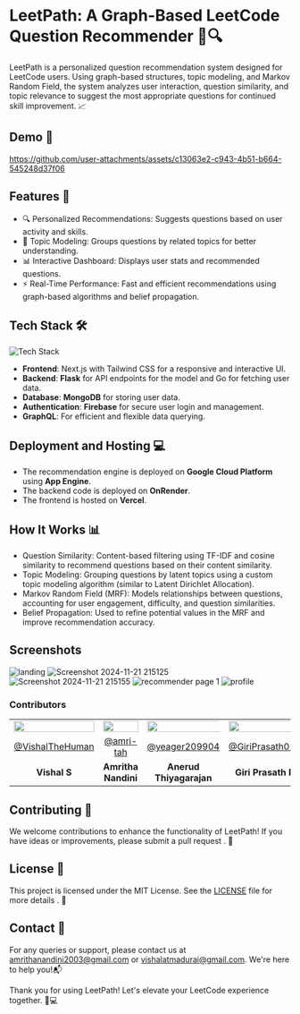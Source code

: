 # **LeetPath: A Graph-Based LeetCode Question Recommender 🧭🔍**

LeetPath is a personalized question recommendation system designed for LeetCode users. Using graph-based structures, topic modeling, and Markov Random Field, the system analyzes user interaction, question similarity, and topic relevance to suggest the most appropriate questions for continued skill improvement. 📈

## **Demo 🎥**

https://github.com/user-attachments/assets/c13063e2-c943-4b51-b664-545248d37f06

## **Features 🌟**

- 🔍 Personalized Recommendations: Suggests questions based on user activity and skills.
- 🧠 Topic Modeling: Groups questions by related topics for better understanding.
- 📊 Interactive Dashboard: Displays user stats and recommended questions.
- ⚡ Real-Time Performance: Fast and efficient recommendations using graph-based algorithms and belief propagation.

## **Tech Stack 🛠️**

![Tech Stack](https://skillicons.dev/icons?i=nextjs,tailwind,go,mongodb,flask,firebase,graphql,vercel,gcp,)

- **Frontend**: Next.js with Tailwind CSS for a responsive and interactive UI.
- **Backend**: **Flask** for API endpoints for the model and Go for fetching user data.
- **Database**: **MongoDB** for storing user data.
- **Authentication**: **Firebase** for secure user login and management.
- **GraphQL**: For efficient and flexible data querying.

## **Deployment and Hosting 💻**

- The recommendation engine is deployed on **Google Cloud Platform** using **App Engine**.
- The backend code is deployed on **OnRender**.
- The frontend is hosted on **Vercel**.

## **How It Works** 📊
- Question Similarity: Content-based filtering using TF-IDF and cosine similarity to recommend questions based on their content similarity.
- Topic Modeling: Grouping questions by latent topics using a custom topic modeling algorithm (similar to Latent Dirichlet Allocation).
- Markov Random Field (MRF): Models relationships between questions, accounting for user engagement, difficulty, and question similarities.
- Belief Propagation: Used to refine potential values in the MRF and improve recommendation accuracy.

## Screenshots
![landing](https://github.com/user-attachments/assets/4f15700a-7032-4ce2-bd59-c159005c5271)
![Screenshot 2024-11-21 215125](https://github.com/user-attachments/assets/e8f932e7-d618-4645-9a2a-834f0612d981)
![Screenshot 2024-11-21 215155](https://github.com/user-attachments/assets/a9fad515-edb5-47b9-aeb5-a361f3770853)
![recommender page 1](https://github.com/user-attachments/assets/efeb391e-04ab-475f-8262-c375c7d3939e)
![profile](https://github.com/user-attachments/assets/031eea4d-d9f9-4b46-887a-ab97dfa1a208)


### Contributors

<table style="width:100%; text-align:center;border: none;">
    <tr>
        <td style="width:33.33%;"><img src="https://github.com/VishalTheHuman.png/" style="width:100%; height:auto;"></td>
        <td style="width:33.33%;"><img src="https://github.com/amri-tah.png/" style="width:100%; height:auto;"></td>
        <td style="width:33.33%;"><img src="https://github.com/yeager209904.png/" style="width:120%; height:auto;"></td>
	<td style="width:33.33%;"><img src="https://github.com/GiriPrasath017.png/" style="width:120%; height:auto;"></td>
    </tr>
    <tr>
        <td><a href="https://github.com/VishalTheHuman" style="display:block; margin:auto;">@VishalTheHuman</a></td>
        <td><a href="https://github.com/amri-tah" style="display:block; margin:auto;">@amri-tah</a></td>
        <td><a href="https://github.com/yeager209904" style="display:block; margin:auto;">@yeager209904</a></td>
	<td><a href="https://github.com/GiriPrasath017" style="display:block; margin:auto;">@GiriPrasath017</a></td>
    </tr>
    <tr>
        <td><b style="display:block; margin:auto;">Vishal S</b></td>
        <td><b style="display:block; margin:auto;">Amritha Nandini</b></td>
        <td><b style="display:block; margin:auto;">Anerud Thiyagarajan</b></td>
	<td><b style="display:block; margin:auto;">Giri Prasath R</b></td>
    </tr>
</table>


## Contributing 🌟
We welcome contributions to enhance the functionality of LeetPath! If you have ideas or improvements, please submit a pull request . 🚀

## License 📜
This project is licensed under the MIT License. See the [LICENSE](LICENSE) file for more details . 📄

## Contact 📧
For any queries or support, please contact us at [amrithanandini2003@gmail.com](mailto:amrithanandini2003@gmail.com) or [vishalatmadurai@gmail.com](mailto:vishalatmadurai@gmail.com). We're here to help you!📬

Thank you for using LeetPath! Let's elevate your LeetCode experience together. 🚀💻
